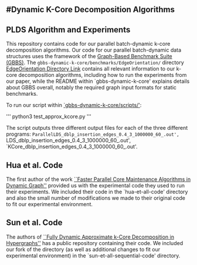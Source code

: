 #Dynamic K-Core Decomposition Algorithms
--------

PLDS Algorithm and Experiments
--------

This repository contains code for our parallel batch-dynamic k-core
decomposition algorithms. Our code for our parallel batch-dynamic data
structures uses the framework of the [Graph-Based Benchmark Suite (GBBS)](https://github.com/ParAlg/gbbs).
The `gbbs-dynamic-k-core/benchmarks/EdgeOrientation/` directory [EdgeOrientation Directory Link](https://github.com/qqliu/batch-dynamic-kcore-decomposition/tree/master/gbbs-dynamic-k-core/benchmarks/EdgeOrientation) contains all relevant information
to our k-core decomposition algorithms, including how to run the experiments
from our paper, while the README within `gbbs-dynamic-k-core' explains details about GBBS overall, notably
the required graph input formats for static benchmarks.

To run our script within [`gbbs-dynamic-k-core/scripts/'](https://github.com/qqliu/batch-dynamic-kcore-decomposition/tree/master/gbbs-dynamic-k-core/scripts):

'''
python3 test_approx_kcore.py
'''

The script outputs three different output files for each of the three different
programs: `ParallelLDS_dblp_insertion_edges_0.4_3_1000000_60_.out',
`LDS_dblp_insertion_edges_0.4_3_1000000_60_.out',
`KCore_dblp_insertion_edges_0.4_3_1000000_60_.out'.

Hua et al. Code
--------

The first author of the work [``Faster Parallel Core Maintenance Algorithms in
Dynamic Graph''](https://ieeexplore.ieee.org/document/8935160) provided us with
the experimental code they used to run their experiments. We included their code
in the `hua-et-all-code' directory and also the small number of modifications we
made to their original code to fit our experimental environment.

Sun et al. Code
--------

The authors of [``Fully Dynamic Approximate k-Core Decomposition in
Hypergraphs''](https://dl.acm.org/doi/10.1145/3385416) has a public repository
containing their code. We included our fork of the directory (as well as
additional changes to fit our experimental environment) in the
`sun-et-all-sequential-code' directory.
